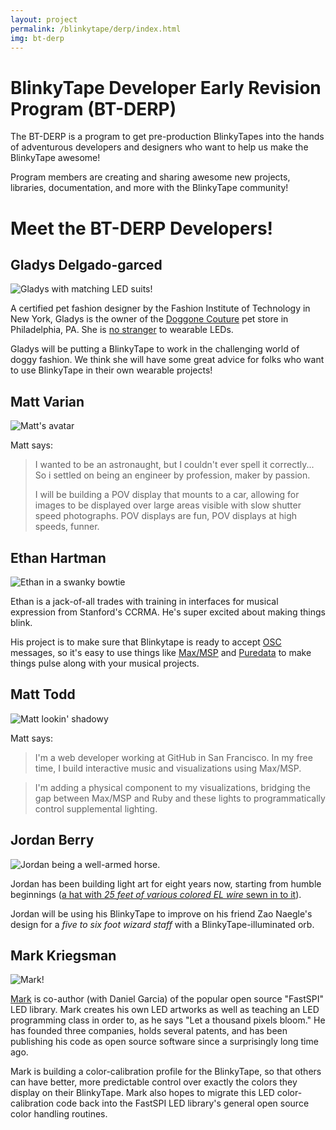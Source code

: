 ```yaml
---
layout: project
permalink: /blinkytape/derp/index.html
img: bt-derp
---
```


# BlinkyTape Developer Early Revision Program (BT-DERP)

The BT-DERP is a program to get pre-production BlinkyTapes into the hands of
adventurous developers and designers who want to help us make the BlinkyTape
awesome!

Program members are creating and sharing awesome new projects,
libraries, documentation, and more with the BlinkyTape community!

# Meet the BT-DERP Developers!

## Gladys Delgado-garced

![Gladys with matching LED suits!](/images/{{page.img}}/devs/gladys.jpg)

A certified pet fashion designer by the Fashion Institute of Technology in New York,
Gladys is the owner of the [Doggone Couture](http://www.yelp.com/biz/doggone-couture-philadelphia)
pet store in Philadelphia, PA. She is [no stranger](http://fashionista.com/2013/05/inside-fits-doggie-fashion-show/dsc_0187-cropped-2/) to wearable LEDs.

Gladys will be putting a BlinkyTape to work in the challenging world of doggy
fashion. We think she will have some great advice for folks who want to use
BlinkyTape in their own wearable projects!

## Matt Varian

![Matt's avatar](/images/{{page.img}}/devs/matt-v.jpg)

Matt says:

> I wanted to be an astronaught, but I couldn't ever spell it correctly... So i settled on being an engineer by profession, maker by passion.
>
> I will be building a POV display that mounts to a car, allowing for images to be displayed over large areas visible with slow shutter speed photographs. POV displays are fun, POV displays at high speeds, funner. 

## Ethan Hartman

![Ethan in a swanky bowtie](/images/{{page.img}}/devs/ethan.jpg)

Ethan is a jack-of-all trades with training in interfaces for musical expression from Stanford's CCRMA. He's super excited about making things blink.

His project is to make sure that Blinkytape is ready to accept [OSC](http://opensoundcontrol.org/) messages, so it's easy to use things like [Max/MSP](http://cycling74.com/products/max/) and [Puredata](http://puredata.info/) to make things pulse along with your musical projects.

## Matt Todd

![Matt lookin' shadowy](/images/{{page.img}}/devs/matt-t.jpg)

Matt says:

> I'm a web developer working at GitHub in San Francisco. In my free time, I build interactive music and visualizations using Max/MSP.

> I'm adding a physical component to my visualizations, bridging the gap between Max/MSP and Ruby and these lights to programmatically control supplemental lighting.

## Jordan Berry

![Jordan being a well-armed horse.](/images/{{page.img}}/devs/jordan.jpg)

Jordan has been building light art for eight years now, starting from humble beginnings ([a hat with *25 feet of various colored EL wire* sewn in to it](http://www.youtube.com/watch?v=PDqnY085m4U)). 

Jordan will be using his BlinkyTape to improve on his friend Zao Naegle's design
for a *five to six foot wizard staff* with a BlinkyTape-illuminated orb.

## Mark Kriegsman

![Mark!](/images{{page.img}}/devs/mark.jpg)

[Mark](https://en.wikipedia.org/wiki/Mark_Kriegsman) is co-author (with Daniel Garcia) of the popular open source "FastSPI" LED library.  Mark creates his own LED artworks as well as teaching an LED programming class in order to, as he says "Let a thousand pixels bloom."  He has founded three companies, holds several patents, and has been publishing his code as open source software since a surprisingly long time ago.

Mark is building a color-calibration profile for the BlinkyTape, so that others can have better, more predictable control over exactly the colors they display on their BlinkyTape.   Mark also hopes to migrate this LED color-calibration code back into the FastSPI LED library's general open source color handling routines.
